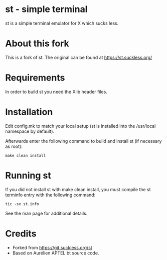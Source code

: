 # st - simple terminal
st is a simple terminal emulator for X which sucks less.

# About this fork
This is a fork of st. The original can be found at https://st.suckless.org/

# Requirements
In order to build st you need the Xlib header files.

# Installation
Edit config.mk to match your local setup (st is installed into
the /usr/local namespace by default).

Afterwards enter the following command to build and install st (if
necessary as root):

```shell
make clean install
```

# Running st
If you did not install st with make clean install, you must compile
the st terminfo entry with the following command:

```shell
tic -sx st.info
```

See the man page for additional details.

# Credits
- Forked from https://git.suckless.org/st
- Based on Aurélien APTEL <aurelien dot aptel at gmail dot com> bt source code.